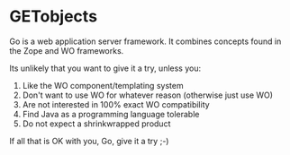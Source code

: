 <h1>GET<span class="color: rgb(89,195,205);">objects</span></h1>

Go is a web application server framework. It combines concepts found in the Zope and WO frameworks.

Its unlikely that you want to give it a try, unless you:

1. Like the WO component/templating system
2. Don't want to use WO for whatever reason (otherwise just use WO)
3. Are not interested in 100% exact WO compatibility
4. Find Java as a programming language tolerable
5. Do not expect a shrinkwrapped product

If all that is OK with you, Go, give it a try ;-)
